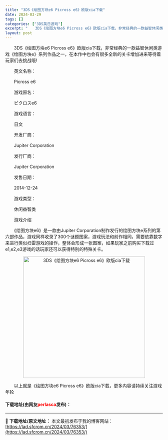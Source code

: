 ```yaml
---
title: "3DS《绘图方块e6 Picross e6》欧版cia下载"
date: 2024-03-29
tags: []
categories: ["3DS英日游戏"]
excerpt: "　　3DS《绘图方块e6 Picross e6》欧版cia下载，非常经典的一款益智休闲类游戏《绘图方块e》系列作品之一，在本作中也会有很多全新的关卡增加进来等待着玩家们去挑战哦! 　　英文名称： 　　Picross e6 　　游戏原名： 　　ピクロスe6 　　游戏语言： 　　日文 　　开发厂商： 　&hellip;"
layout: post
---
```


 <p>　　3DS《绘图方块e6 Picross e6》欧版cia下载，非常经典的一款益智休闲类游戏《绘图方块e》系列作品之一，在本作中也会有很多全新的关卡增加进来等待着玩家们去挑战哦!</p> <p>　　英文名称：</p> <p>　　Picross e6</p> <p>　　游戏原名：</p> <p>　　ピクロスe6</p> <p>　　游戏语言：</p> <p>　　日文</p> <p>　　开发厂商：</p> <p>　　Jupiter Corporation</p> <p>　　发行厂商：</p> <p>　　Jupiter Corporation</p> <p>　　发售日期：</p> <p>　　2014-12-24</p> <p>　　游戏类型：</p> <p>　　休闲益智类</p> <p>　　游戏介绍</p> <p>　　《绘图方块e6》是一款由Jupiter Corporation制作发行的绘图方块e系列的第六部作品，游戏同样收录了300个谜题图案，游戏玩法和前作相同，需要依靠数字来进行类似扫雷游戏的操作，整体会形成一张图案，如果玩家之前购买下载过e1,e2,e3游戏的话玩家还可以获得特别的特殊关卡。</p> <p align="center"><img align="" border="0" src="https://lad.sfcrom.cn/wp-content/uploads/2024/03/20240329_660634b4750fd.jpg" width="389" alt="3DS《绘图方块e6 Picross e6》欧版cia下载" /></p> <p>　　以上就是《绘图方块e6 Picross e6》欧版cia下载，更多内容请持续关注游戏年轮</p> <p><h4>下载地址(由网友<font color="red">perlasca</font>发布)：</h4></p> 

---
📖 **下载地址/原文地址：** 本文最初发布于我的博客网站：[https://lad.sfcrom.cn/2024/03/76353/](https://lad.sfcrom.cn/2024/03/76353/)
